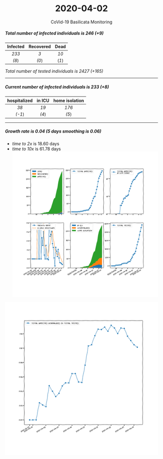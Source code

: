 <div align='center'>

# 2020-04-02
CoVid-19 Basilicata Monitoring
</div>

##### Total number of infected individuals is 246 (+9)
Infected | Recovered | Dead
:---: | :---: | :---:
*233* | *3* | *10*
*(8*) | *(0*) | (*1*)

*Total number of tested individuals is 2427 (+165)*
***
##### Current number of infected individuals is 233 (+8)
hospitalized | in ICU | home isolation
:---: | :---: | :---:
*38* |*19* |*176*
*(-1*) |*(4*) |*(5*)
***
##### Growth rate is 0.04 (5 days smoothing is 0.06)
- *time to 2x* is 18.60 days
- *time to 10x* is 61.78 days
![stats][stats]

![infected_normalized][infected_normalized]

[stats]: stats_Basilicata.png
[infected_normalized]: infected_normalized_Basilicata.png
